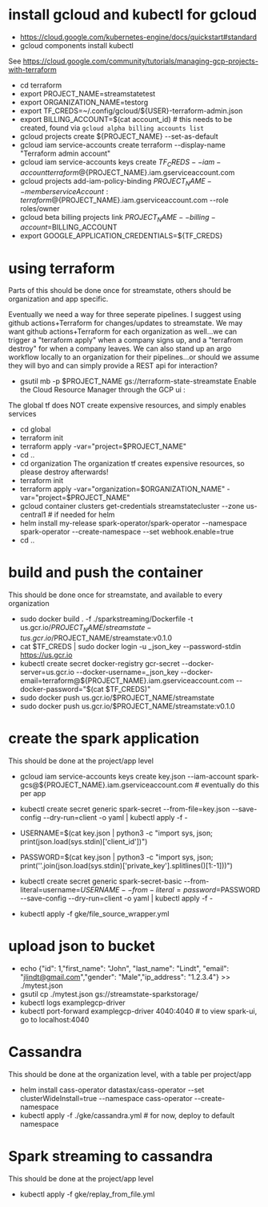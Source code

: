 # install gcloud and kubectl for gcloud

* https://cloud.google.com/kubernetes-engine/docs/quickstart#standard
* gcloud components install kubectl

See https://cloud.google.com/community/tutorials/managing-gcp-projects-with-terraform


* cd terraform
* export PROJECT_NAME=streamstatetest
* export ORGANIZATION_NAME=testorg
* export TF_CREDS=~/.config/gcloud/${USER}-terraform-admin.json
* export BILLING_ACCOUNT=$(cat account_id) # this needs to be created, found via `gcloud alpha billing accounts list`
* gcloud projects create ${PROJECT_NAME}  --set-as-default
* gcloud iam service-accounts create terraform --display-name "Terraform admin account"
* gcloud iam service-accounts keys create ${TF_CREDS} --iam-account terraform@${PROJECT_NAME}.iam.gserviceaccount.com
* gcloud projects add-iam-policy-binding ${PROJECT_NAME} --member serviceAccount:terraform@${PROJECT_NAME}.iam.gserviceaccount.com --role roles/owner
* gcloud beta billing projects link $PROJECT_NAME --billing-account=$BILLING_ACCOUNT
* export GOOGLE_APPLICATION_CREDENTIALS=${TF_CREDS}


# using terraform
Parts of this should be done once for streamstate, others should be organization and app specific.

Eventually we need a way for three seperate pipelines.  I suggest using github actions+Terraform for changes/updates to streamstate.  We may want github actions+Terraform for each organization as well...we can trigger a "terraform apply" when a company signs up, and a "terrafrom destroy" for when a company leaves.  We can also stand up an argo workflow locally to an organization for their pipelines...or should we assume they will byo and can simply provide a REST api for interaction?  

* gsutil mb -p $PROJECT_NAME gs://terraform-state-streamstate
Enable the Cloud Resource Manager through the GCP ui :

The global tf does NOT create expensive resources, and simply enables services

* cd global
* terraform init
* terraform apply -var="project=$PROJECT_NAME"
* cd ..
* cd organization
The organization tf creates expensive resources, so please destroy afterwards!
* terraform init
* terraform apply -var="organization=$ORGANIZATION_NAME" -var="project=$PROJECT_NAME"
* gcloud container clusters get-credentials streamstatecluster --zone us-central1 # if needed for helm
* helm install my-release spark-operator/spark-operator  --namespace spark-operator --create-namespace --set webhook.enable=true
* cd ..

# build and push the container
This should be done once for streamstate, and available to every organization
* sudo docker build .  -f ./sparkstreaming/Dockerfile -t us.gcr.io/$PROJECT_NAME/streamstate -t us.gcr.io/$PROJECT_NAME/streamstate:v0.1.0
* cat $TF_CREDS | sudo docker login -u _json_key --password-stdin https://us.gcr.io
* kubectl create secret docker-registry gcr-secret --docker-server=us.gcr.io --docker-username=_json_key --docker-email=terraform@${PROJECT_NAME}.iam.gserviceaccount.com --docker-password="$(cat $TF_CREDS)"
* sudo docker push us.gcr.io/$PROJECT_NAME/streamstate
* sudo docker push us.gcr.io/$PROJECT_NAME/streamstate:v0.1.0

# create the spark application

This should be done at the project/app level

* gcloud iam service-accounts keys create key.json --iam-account spark-gcs@${PROJECT_NAME}.iam.gserviceaccount.com # eventually do this per app
* kubectl create secret generic spark-secret --from-file=key.json --save-config --dry-run=client  -o yaml | kubectl apply -f - 
* USERNAME=$(cat key.json | python3 -c "import sys, json; print(json.load(sys.stdin)['client_id'])")
* PASSWORD=$(cat key.json | python3 -c "import sys, json; print(''.join(json.load(sys.stdin)['private_key'].splitlines()[1:-1]))")

* kubectl create secret generic spark-secret-basic --from-literal=username=$USERNAME --from-literal=password=$PASSWORD --save-config --dry-run=client  -o yaml | kubectl apply -f - 
* kubectl apply -f gke/file_source_wrapper.yml

# upload json to bucket

* echo {\"id\": 1,\"first_name\": \"John\", \"last_name\": \"Lindt\",  \"email\": \"jlindt@gmail.com\",\"gender\": \"Male\",\"ip_address\": \"1.2.3.4\"} >> ./mytest.json
* gsutil cp ./mytest.json gs://streamstate-sparkstorage/
* kubectl logs examplegcp-driver
* kubectl port-forward examplegcp-driver 4040:4040 # to view spark-ui, go to localhost:4040

# Cassandra

This should be done at the organization level, with a table per project/app

* helm install cass-operator datastax/cass-operator  --set clusterWideInstall=true --namespace cass-operator --create-namespace
* kubectl  apply -f ./gke/cassandra.yml # for now, deploy to default namespace

# Spark streaming to cassandra
This should be done at the project/app level
* kubectl apply -f gke/replay_from_file.yml